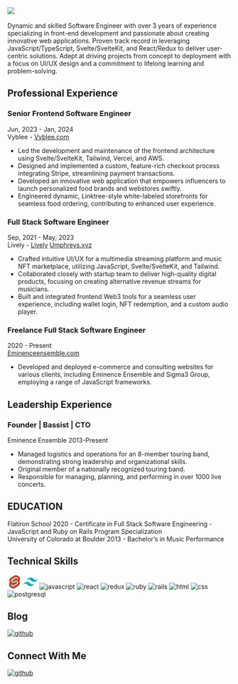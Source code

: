 ![](https://github.com/Zacharyflynn06/zacharyflynn06/assets/69942706/df30386f-6beb-4efe-abbf-c24a0760f6b5)

Dynamic and skilled Software Engineer with over 3 years of experience specializing in front-end development and passionate about creating innovative web applications. Proven track record in leveraging JavaScript/TypeScript, Svelte/SvelteKit, and React/Redux to deliver user-centric solutions. Adept at driving projects from concept to deployment with a focus on UI/UX design and a commitment to lifelong learning and problem-solving.

## Professional Experience

### Senior Frontend Software Engineer  
Jun, 2023 - Jan, 2024  
Vyblee - [Vyblee.com](https://www.vyblee.com/)

+ Led the development and maintenance of the frontend architecture using Svelte/SvelteKit, Tailwind, Vercel, and AWS.
+ Designed and implemented a custom, feature-rich checkout process integrating Stripe, streamlining payment transactions.
+ Developed an innovative web application that empowers influencers to launch personalized food brands and webstores swiftly.
+ Engineered dynamic, Linktree-style white-labeled storefronts for seamless food ordering, contributing to enhanced user experience.

### Full Stack Software Engineer   
Sep, 2021 - May, 2023  
Lively - [Lively](https://www.golive.ly/next) [Umphreys.xyz](https://www.umphreys.xyz)
+ Crafted intuitive UI/UX for a multimedia streaming platform and music NFT marketplace, utilizing JavaScript, Svelte/SvelteKit, and Tailwind.
+ Collaborated closely with startup team to deliver high-quality digital products, focusing on creating alternative revenue streams for musicians.
+ Built and integrated frontend Web3 tools for a seamless user experience, including wallet login, NFT redemption, and a custom audio player.

### Freelance Full Stack Software Engineer
2020 - Present  
[Eminenceensemble.com](https://www.eminenceensemble.com/)
+ Developed and deployed e-commerce and consulting websites for various clients, including Eminence Ensemble and Sigma3 Group, employing a range of JavaScript frameworks.
  
## Leadership Experience

### Founder | Bassist | CTO
Eminence Ensemble 2013-Present 
+ Managed logistics and operations for an 8-member touring band, demonstrating strong leadership and organizational skills.
+ Original member of a nationally recognized touring band.
+ Responsible for managing, planning, and performing in over 1000 live concerts.

## EDUCATION  
Flatiron School 2020 - Certificate in Full Stack Software Engineering - JavaScript and Ruby on Rails Program Specialization  
University of Colorado at Boulder 2013 - Bachelor’s in Music Performance  

## Technical Skills
![svelte](https://github.com/Zacharyflynn06/zacharyflynn06/blob/0533892308f75ad43b3f7fda9bf0230c4e6275b0/icons8-svelte-32.png)
![tailwind](https://github.com/Zacharyflynn06/zacharyflynn06/blob/5842b50f23dc0182e481b1d9f9718c220cf60428/icons8-tailwind-css-32.png)
![javascript](https://user-images.githubusercontent.com/69942706/133495799-b708000a-9c76-4663-b9f9-6ccb1272de70.png)
![react](https://user-images.githubusercontent.com/69942706/133495964-5a736adb-5ca2-4c29-aaef-0b494c335cbb.png)
![redux](https://user-images.githubusercontent.com/69942706/133496032-76aa744a-83b0-4969-99fa-6977c6eda594.png)
![ruby](https://user-images.githubusercontent.com/69942706/133496153-c67705bc-8024-498d-bb57-12ba74a1e117.png)
![rails](https://user-images.githubusercontent.com/69942706/133496208-fd86c9af-a8d6-4675-ad6e-9d1aafeb1dcb.png)
![html](https://user-images.githubusercontent.com/69942706/133496280-95bab563-344b-477a-93a0-0931f292b331.png)
![css](https://user-images.githubusercontent.com/69942706/133496401-515389b4-2ba1-4e2a-9405-ad6bf0f2b694.png)
![postgresql](https://user-images.githubusercontent.com/69942706/133498016-addbc473-bba7-4f42-abc7-3202631d8d06.png)


## Blog

[![github](https://img.shields.io/badge/Medium-12100E?style=for-the-badge&logo=medium&logoColor=white)][1]

## Connect With Me

[![github](https://img.shields.io/badge/LinkedIn-0077B5?style=for-the-badge&logo=linkedin&logoColor=white)][2]

[1]: https://zacharyflynn06.medium.com/
[2]: https://www.linkedin.com/in/zacflynn/

